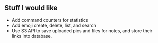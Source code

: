 ## Stuff I would like
- Add command counters for statistics
- Add emoji create, delete, list, and search
- Use S3 API to save uploaded pics and files for notes, and store their links into database.
